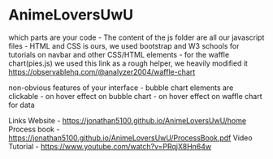 # AnimeLoversUwU

which parts are your code
    - The content of the js folder are all our javascript files
    - HTML and CSS is ours, we used bootstrap and W3 schools for tutorials on navbar
    and other CSS/HTML elements
    - for the waffle chart(pies.js) we used this link as a rough helper, we heavily modified it
        https://observablehq.com/@analyzer2004/waffle-chart 

non-obvious features of your interface
    - bubble chart elements are clickable
    - on hover effect on bubble chart
    - on hover effect on waffle chart for data
  
Links 
    Website -  https://jonathan5100.github.io/AnimeLoversUwU/home
    Process book - https://jonathan5100.github.io/AnimeLoversUwU/ProcessBook.pdf
    Video Tutorial - https://www.youtube.com/watch?v=PRqjX8Hn64w 

